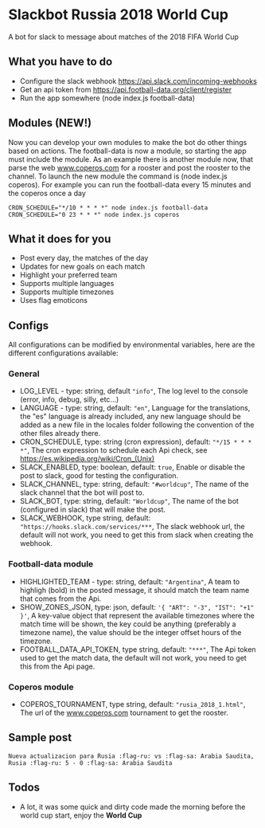 # Slackbot Russia 2018 World Cup

A bot for slack to message about matches of the 2018 FIFA World Cup

## What you have to do
- Configure the slack webhook https://api.slack.com/incoming-webhooks
- Get an api token from https://api.football-data.org/client/register
- Run the app somewhere (node index.js football-data)

## Modules (NEW!)
Now you can develop your own modules to make the bot do other things based on actions. The football-data is now a module, so starting the app must include the module. As an example there is another module now, that parse the web www.coperos.com for a rooster and post the rooster to the channel. To launch the new module the command is (node index.js coperos).
For example you can run the football-data every 15 minutes and the coperos once a day
```
CRON_SCHEDULE="*/10 * * * *" node index.js football-data
CRON_SCHEDULE="0 23 * * *" node index.js coperos
```

## What it does for you
- Post every day, the matches of the day
- Updates for new goals on each match
- Highlight your preferred team
- Supports multiple languages
- Supports multiple timezones
- Uses flag emoticons

## Configs
All configurations can be modified by environmental variables, here are the different configurations available:

### General
- LOG_LEVEL - type: string, default `"info"`, The log level to the console (error, info, debug, silly, etc...)
- LANGUAGE - type: string, default: `"en"`, Language for the translations, the "es" language is already included, any new language should be added as a new file in the locales folder following the convention of the other files already there.
- CRON_SCHEDULE, type: string (cron expression), default: `"*/15 * * * *"`, The cron expression to schedule each Api check, see https://es.wikipedia.org/wiki/Cron_(Unix)
- SLACK_ENABLED, type: boolean, default: `true`, Enable or disable the post to slack, good for testing the configuration.
- SLACK_CHANNEL, type: string, default: `"#worldcup"`, The name of the slack channel that the bot will post to.
- SLACK_BOT, type: string, default: `"Worldcup"`, The name of the bot (configured in slack) that will make the post.
- SLACK_WEBHOOK, type string, default: `"https://hooks.slack.com/services/***`, The slack webhook url, the default will not work, you need to get this from slack when creating the webhook.

### Football-data module
- HIGHLIGHTED_TEAM - type: string, default: `"Argentina"`, A team to highligh (bold) in the posted message, it should match the team name that comes from the Api.
- SHOW_ZONES_JSON, type: json, default: `'{ "ART": "-3", "IST": "+1" }'`, A key-value object that represent the available timezones where the match time will be shown, the key could be anything (preferably a timezone name), the value should be the integer offset hours of the timezone.
- FOOTBALL_DATA_API_TOKEN, type string, default: `"***"`, The Api token used to get the match data, the default will not work, you need to get this from the Api page.

### Coperos module
- COPEROS_TOURNAMENT, type string, default: `"rusia_2018_1.html"`, The url of the www.coperos.com tournament to get the rooster.

## Sample post
`Nueva actualizacion para Rusia :flag-ru: vs :flag-sa: Arabia Saudita, Rusia :flag-ru: 5 - 0 :flag-sa: Arabia Saudita`

## Todos
- A lot, it was some quick and dirty code made the morning before the world cup start, enjoy the **World Cup**
